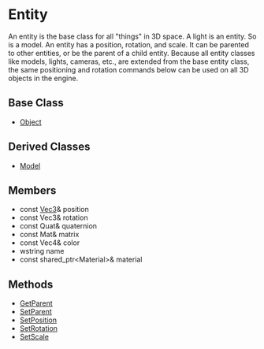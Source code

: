 # Entity
An entity is the base class for all "things" in 3D space. A light is an entity. So is a model. An entity has a position, rotation, and scale. It can be parented to other entities, or be the parent of a child entity. Because all entity classes like models, lights, cameras, etc., are extended from the base entity class, the same positioning and rotation commands below can be used on all 3D objects in the engine.

## Base Class
- [Object](CPP_Object)

## Derived Classes ##
* [Model](CPP_Model)

## Members
* const [Vec3](CPP_Vec3)& position
* const Vec3& rotation
* const Quat& quaternion
* const Mat& matrix
* const Vec4& color
* wstring name
* const shared_ptr<Material\>& material

## Methods
* [GetParent](GetParent.md)
* [SetParent](SetParent.md)
* [SetPosition](SetPosition.md)
* [SetRotation](SetRotation.md)
* [SetScale](SetScale.md)
